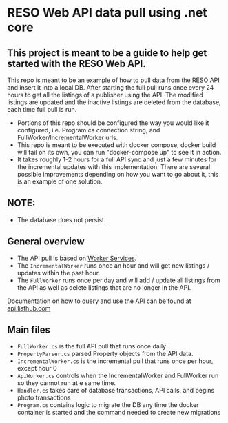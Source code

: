 # RESO Web API data pull using .net core

## This project is meant to be a guide to help get started with the RESO Web API.

This repo is meant to be an example of how to pull data from the RESO API and
insert it into a local DB. After starting the full pull runs once every 24 hours
to get all the listings of a publisher using the API. The modified listings are
updated and the inactive listings are deleted from the database, each time full
pull is run.

- Portions of this repo should be configured the way you would
  like it configured, i.e. Program.cs connection string, and
  FullWorker/IncrementalWorker urls.
- This repo is meant to be executed with docker compose, docker build will fail on its own, you can run "docker-compose up" to see it in action.
- It takes roughly 1-2 hours for a full API sync and just a few minutes for the
  incremental updates with this implementation. There
  are several possible improvements depending on how you want to go about it,
  this is an example of one solution.

## NOTE:

- The database does not persist.

## General overview

- The API pull is based on
  [Worker Services](https://docs.microsoft.com/en-us/aspnet/core/fundamentals/host/hosted-services?view=aspnetcore-5.0&tabs=visual-studio).
- The `IncrementalWorker` runs once an hour and will get new listings / updates
  within the past hour.
- The `FullWorker` runs once per day and will add / update all listings from the
  API as well as delete listings that are no longer in the API.

Documentation on how to query and use the API can be found at
[api.listhub.com](https://api.listhub.com)

## Main files

- `FullWorker.cs` is the full API pull that runs once daily
- `PropertyParser.cs` parsed Property objects from the API data.
- `IncrementalWorker.cs` is the incremental pull that runs once per hour, except
  hour 0
- `ApiWorker.cs` controls when the IncrementalWorker and FullWorker run so they
  cannot run at e same time.
- `Handler.cs` takes care of database transactions, API calls, and begins photo
  transactions
- `Program.cs` contains logic to migrate the DB any time the docker container is
  started and the command needed to create new migrations
